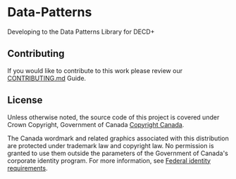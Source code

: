 # Data-Patterns

Developing to the Data Patterns Library for DECD+

## Contributing

If you would like to contribute to this work please review our [CONTRIBUTING.md](CONTRIBUTING.md) Guide.

## License

Unless otherwise noted, the source code of this project is covered under Crown Copyright, Government of Canada [Copyright Canada](LICENSE).

The Canada wordmark and related graphics associated with this distribution are protected under trademark law and copyright law.
No permission is granted to use them outside the parameters of the Government of Canada's corporate identity program.
For more information, see [Federal identity requirements](https://www.canada.ca/en/treasury-board-secretariat/topics/government-communications/federal-identity-requirements.html).
